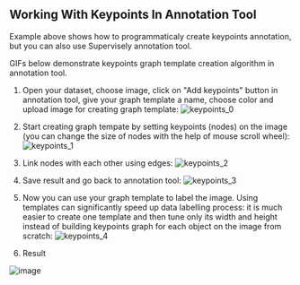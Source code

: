 ## Working With Keypoints In Annotation Tool

Example above shows how to programmaticaly create keypoints annotation, but you can also use Supervisely annotation tool.

GIFs below demonstrate keypoints graph template creation algorithm in annotation tool.

1. Open your dataset, choose image, click on "Add keypoints" button in annotation tool, give your graph template a name, choose color and upload image for creating graph template:
![keypoints_0](https://user-images.githubusercontent.com/91027877/212082648-72ca9cf2-0033-4aac-a1b7-211fa13030e1.gif)

2. Start creating graph tempate by setting keypoints (nodes) on the image (you can change the size of nodes with the help of mouse scroll wheel):
![keypoints_1](https://user-images.githubusercontent.com/91027877/212090976-353736f2-5d47-45ea-bc5d-a5c3756e21b0.gif)

3. Link nodes with each other using edges:
![keypoints_2](https://user-images.githubusercontent.com/91027877/212097299-f607c339-7f10-4c32-a85f-f5ff48877743.gif)

4. Save result and go back to annotation tool:
![keypoints_3](https://user-images.githubusercontent.com/91027877/212101921-a9825133-d2ee-4945-88ad-48630700d507.gif)

5. Now you can use your graph template to label the image. Using templates can significantly speed up data labelling process: it is much easier to create one template and then tune only its width and height instead of building keypoints graph for each object on the image from scratch:
![keypoints_4](https://user-images.githubusercontent.com/91027877/212112189-b35c15f9-7d63-4386-8058-528381aacf79.gif)

6. Result

![image](https://user-images.githubusercontent.com/91027877/212114675-8dda2cdf-e8ac-437d-aab5-9aadcc8b1ce5.png)
